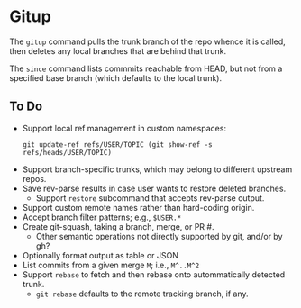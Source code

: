# Gitup

The `gitup` command pulls the trunk branch of the repo whence it is called, then
deletes any local branches that are behind that trunk.

The `since` command lists commmits reachable from HEAD, but not from a specified
base branch (which defaults to the local trunk).

## To Do

* Support local ref management in custom namespaces:
  ```nu
  git update-ref refs/USER/TOPIC (git show-ref -s refs/heads/USER/TOPIC)
  ```
* Support branch-specific trunks, which may belong to different upstream repos.
* Save rev-parse results in case user wants to restore deleted branches.
  - Support `restore` subcommand that accepts rev-parse output.
* Support custom remote names rather than hard-coding origin.
* Accept branch filter patterns; e.g., `$USER.*`
* Create git-squash, taking a branch, merge, or PR #.
  - Other semantic operations not directly supported by git, and/or by gh?
* Optionally format output as table or JSON
* List commits from a given merge `M`; i.e., `M^..M^2`
* Support `rebase` to fetch and then rebase onto autommatically detected trunk.
  - `git rebase` defaults to the remote tracking branch, if any.
